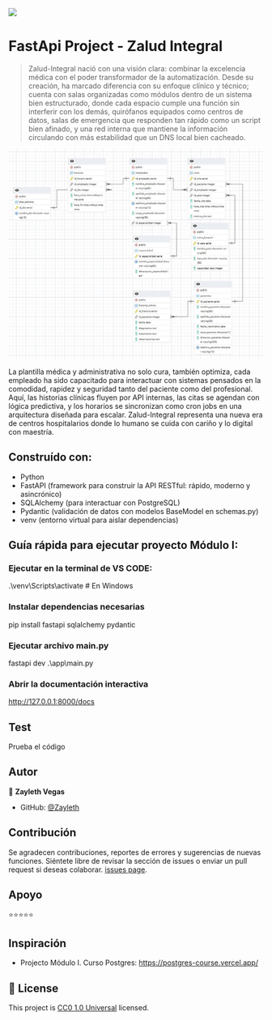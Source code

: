![](https://img.shields.io/badge/Uneweb-blue)

# FastApi Project - Zalud Integral

> Zalud-Integral nació con una visión clara: combinar la excelencia médica con el poder transformador de la automatización. Desde su creación, ha marcado diferencia con su enfoque clínico y técnico; cuenta con salas organizadas como módulos dentro de un sistema bien estructurado, donde cada espacio cumple una función sin interferir con los demás, quirófanos equipados como centros de datos, salas de emergencia que responden tan rápido como un script bien afinado, y una red interna que mantiene la información circulando con más estabilidad que un DNS local bien cacheado.

![screenshot](./cap_bd.JPG)

La plantilla médica y administrativa no solo cura, también optimiza, cada empleado ha sido capacitado para interactuar con sistemas pensados en la comodidad, rapidez y seguridad tanto del paciente como del profesional. Aquí, las historias clínicas fluyen por API internas, las citas se agendan con lógica predictiva, y los horarios se sincronizan como cron jobs en una arquitectura diseñada para escalar. Zalud-Integral representa una nueva era de centros hospitalarios donde lo humano se cuida con cariño y lo digital con maestría. 

## Construído con: 

- Python
- FastAPI (framework para construir la API RESTful: rápido, moderno y asincrónico)
- SQLAlchemy (para interactuar con PostgreSQL)
- Pydantic	(validación de datos con modelos BaseModel en schemas.py)
- venv (entorno virtual para aislar dependencias)

## Guía rápida para ejecutar proyecto Módulo I:

### Ejecutar en la terminal de VS CODE:
.\venv\Scripts\activate # En Windows

### Instalar dependencias necesarias
pip install fastapi sqlalchemy pydantic

### Ejecutar archivo main.py
fastapi dev .\app\main.py

### Abrir la documentación interactiva
http://127.0.0.1:8000/docs

## Test
Prueba el código

## Autor

👤 **Zayleth Vegas**

- GitHub: [@Zayleth](https://github.com/Zayleth)

## Contribución

Se agradecen contribuciones, reportes de errores y sugerencias de nuevas funciones. Siéntete libre de revisar la sección de issues o enviar un pull request si deseas colaborar. [issues page](issues/).

## Apoyo

⭐⭐⭐⭐⭐

## Inspiración

- Projecto Módulo I. Curso Postgres: https://postgres-course.vercel.app/ 

## 📝 License

This project is [CC0 1.0 Universal](LICENSE) licensed.